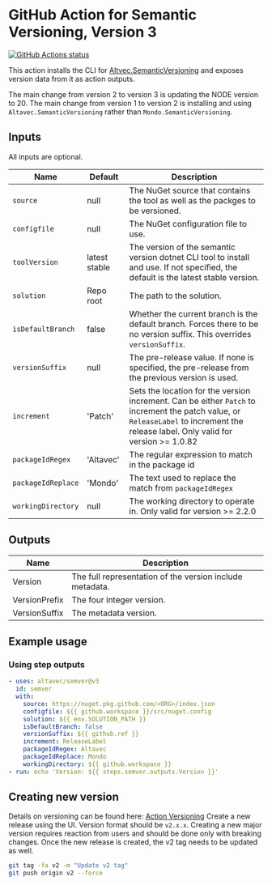 # GitHub Action for Semantic Versioning, Version 3

[![GitHub Actions status](https://github.com/altavec/semver/workflows/build-test/badge.svg)](https://github.com/altavec/semver/actions)

This action installs the CLI for
[Altvec.SemanticVersioning](https://github.com/altavec/SemanticVersioning) and
exposes version data from it as action outputs.

The main change from version 2 to version 3 is updating the NODE version to 20.
The main change from version 1 to version 2 is installing and using
`Altavec.SemanticVersioning` rather than `Mondo.SemanticVersioning`.

## Inputs

All inputs are optional.

| Name               | Default       | Description                                                                                                                                                                         |
| ------------------ | ------------- | ----------------------------------------------------------------------------------------------------------------------------------------------------------------------------------- |
| `source`           | null          | The NuGet source that contains the tool as well as the packges to be versioned.                                                                                                     |
| `configfile`       | null          | The NuGet configuration file to use.                                                                                                                                                |
| `toolVersion`      | latest stable | The version of the semantic version dotnet CLI tool to install and use. If not specified, the default is the latest stable version.                                                 |
| `solution`         | Repo root     | The path to the solution.                                                                                                                                                           |
| `isDefaultBranch`  | false         | Whether the current branch is the default branch. Forces there to be no version suffix. This overrides `versionSuffix`.                                                             |
| `versionSuffix`    | null          | The pre-release value. If none is specified, the pre-release from the previous version is used.                                                                                     |
| `increment`        | 'Patch'       | Sets the location for the version increment. Can be either `Patch` to increment the patch value, or `ReleaseLabel` to increment the release label. Only valid for version >= 1.0.82 |
| `packageIdRegex`   | 'Altavec'     | The regular expression to match in the package id                                                                                                                                   |
| `packageIdReplace` | 'Mondo'       | The text used to replace the match from `packageIdRegex`                                                                                                                            |
| `workingDirectory` | null          | The working directory to operate in. Only valid for version >= 2.2.0                                                                                                                |

## Outputs

| Name          | Description                                              |
| ------------- | -------------------------------------------------------- |
| Version       | The full representation of the version include metadata. |
| VersionPrefix | The four integer version.                                |
| VersionSuffix | The metadata version.                                    |

## Example usage

### Using step outputs

```yaml
- uses: altavec/semver@v3
  id: semver
  with:
    source: https://nuget.pkg.github.com/<ORG>/index.json
    configfile: ${{ github.workspace }}/src/nuget.config
    solution: ${{ env.SOLUTION_PATH }}
    isDefaultBranch: false
    versionSuffix: ${{ github.ref }}
    increment: ReleaseLabel
    packageIdRegex: Altavec
    packageIdReplace: Mondo
    workingDirectory: ${{ github.workspace }}
- run: echo 'Version: ${{ steps.semver.outputs.Version }}'
```

## Creating new version

Details on versioning can be found here:
[Action Versioning](https://github.com/actions/toolkit/blob/main/docs/action-versioning.md)
Create a new release using the UI. Version format should be `v2.x.x`. Creating a
new major version requires reaction from users and should be done only with
breaking changes. Once the new release is created, the v2 tag needs to be
updated as well.

```bash
git tag -fa v2 -m "Update v2 tag"
git push origin v2 --force
```
